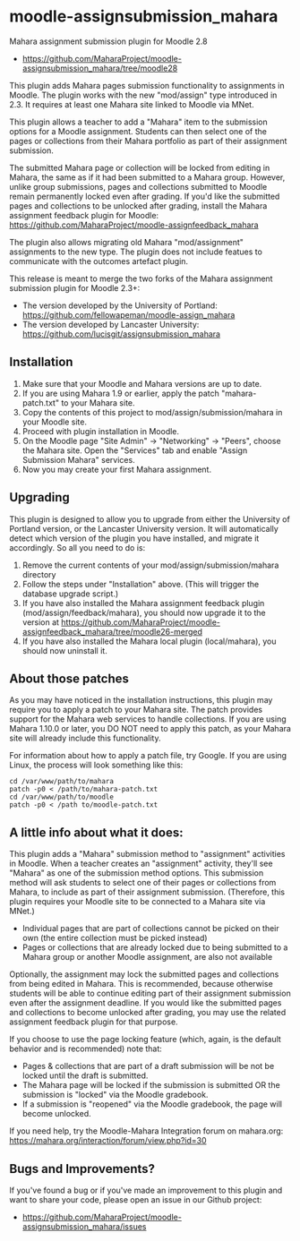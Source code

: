 moodle-assignsubmission_mahara
============================

Mahara assignment submission plugin for Moodle 2.8
- https://github.com/MaharaProject/moodle-assignsubmission_mahara/tree/moodle28

This plugin adds Mahara pages submission functionality to assignments in Moodle.
The plugin works with the new "mod/assign" type introduced in 2.3. It requires 
at least one Mahara site linked to Moodle via MNet.

This plugin allows a teacher to add a "Mahara" item to the submission options for 
a Moodle assignment. Students can then select one of the pages or collections from
their Mahara portfolio as part of their assignment submission.

The submitted Mahara page or collection will be locked from editing in Mahara, the
same as if it had been submitted to a Mahara group. However, unlike group submissions,
pages and collections submitted to Moodle remain permanently locked even after grading.
If you'd like the submitted pages and collections to be unlocked after grading, install 
the Mahara assignment feedback plugin for Moodle:
https://github.com/MaharaProject/moodle-assignfeedback_mahara

The plugin also allows migrating old Mahara "mod/assignment" assignments to the new
type. The plugin does not include featues to communicate with the outcomes artefact
plugin.

This release is meant to merge the two forks of the Mahara assignment submission plugin for Moodle 2.3+:
 - The version developed by the University of Portland: https://github.com/fellowapeman/moodle-assign_mahara
 - The version developed by Lancaster University: https://github.com/lucisgit/assignsubmission_mahara

Installation
------------
1. Make sure that your Moodle and Mahara versions are up to date.
2. If you are using Mahara 1.9 or earlier, apply the patch "mahara-patch.txt" to your Mahara site.
3. Copy the contents of this project to mod/assign/submission/mahara in your Moodle site.
4. Proceed with plugin installation in Moodle.
5. On the Moodle page "Site Admin" -> "Networking" -> "Peers", choose the Mahara site.
      Open the "Services" tab and enable "Assign Submission Mahara" services.
6. Now you may create your first Mahara assignment.


Upgrading
---------

This plugin is designed to allow you to upgrade from either the University of Portland
version, or the Lancaster University version. It will automatically detect which version
of the plugin you have installed, and migrate it accordingly. So all you need to do is:

1. Remove the current contents of your mod/assign/submission/mahara directory
2. Follow the steps under "Installation" above. (This will trigger the database upgrade script.)
3. If you have also installed the Mahara assignment feedback plugin (mod/assign/feedback/mahara), you should now upgrade it to the version at https://github.com/MaharaProject/moodle-assignfeedback_mahara/tree/moodle26-merged
4. If you have also installed the Mahara local plugin (local/mahara), you should now uninstall it.

About those patches
-------------------

As you may have noticed in the installation instructions, this plugin may require you to apply a patch to your Mahara site. The patch provides support for the Mahara web services to handle collections. If you are using Mahara 1.10.0 or later, you DO NOT need to apply this patch, as your Mahara site will already include this functionality.

For information about how to apply a patch file, try Google. If you are using Linux, the process will look something like this:

```Shell
cd /var/www/path/to/mahara
patch -p0 < /path/to/mahara-patch.txt
cd /var/www/path/to/moodle
patch -p0 < /path to/moodle-patch.txt
```

A little info about what it does:
---------------------------------

This plugin adds a "Mahara" submission method to "assignment" activities in Moodle.
When a teacher creates an "assignment" activity, they'll see "Mahara" as one of the
submission method options. This submission method will ask students to select one
of their pages or collections from Mahara, to include as part of their assignment
submission. (Therefore, this plugin requires your Moodle site to be connected to a
Mahara site via MNet.)

* Individual pages that are part of collections cannot be picked on their own (the entire collection must be picked instead)
* Pages or collections that are already locked due to being submitted to a Mahara group or another Moodle assignment, are also not available

Optionally, the assignment may lock the submitted pages and collections from being edited
in Mahara. This is recommended, because otherwise students will be able to continue
editing part of their assignment submission even after the assignment deadline. If you
would like the submitted pages and collections to become unlocked after grading, you
may use the related assignment feedback plugin for that purpose.

If you choose to use the page locking feature (which, again, is the default behavior and
is recommended) note that:
* Pages & collections that are part of a draft submission will be not be locked until the draft is submitted.
* The Mahara page will be locked if the submission is submitted OR the submission is "locked" via the Moodle gradebook.
* If a submission is "reopened" via the Moodle gradebook, the page will become unlocked.

If you need help, try the Moodle-Mahara Integration forum on mahara.org: https://mahara.org/interaction/forum/view.php?id=30

Bugs and Improvements?
----------------------
If you've found a bug or if you've made an improvement to this plugin and want to share your code, please
open an issue in our Github project:
* https://github.com/MaharaProject/moodle-assignsubmission_mahara/issues
